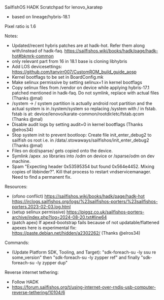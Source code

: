SailfishOS HADK Scratchpad for lenovo_karatep
- based on lineage/hybris-18.1

Pixel ratio is 1.6

Notes:
- Updated/recent hybris patches are at hadk-hot. Refer them along with/instead of hadk-faq. https://sailfishos.wiki/books/hadk/page/hadk-hot#bkmrk-common
- <mal> only relevant part from 16 in 18.1 base is cloning libhybris
- Add LOS devicesettings: https://github.com/tanvirr007/CustomROM_build_guide_aosp
- Kernel bootflags to be set in BoardConfig.mk
- Make selinux permissive by setting selinux=1 in kernel bootflags
- Copy selinux files from /vendor on device while applying hybris-17.1 patched mentioned in hadk-faq. Do not symlink, replace with actual files (Thanks @mal)
- /system -> / system partition is actually android root partition and the actual system is in /system/system so replacing /system with / in fstab. fstab is at: device/lenovo/karate-common/rootdir/etc/fstab.qcom (Thanks @mal)
- Disable audit logs by setting audit=0 in kernel bootflags (Thanks @elros34)
- Stop system init to prevent bootloop: Create file init_enter_debug2 to sailfish os root i.e. in /data/.stowaways/sailfishos/init_enter_debug2 (Thanks @mal)
- Files on dcd/sparse/ gets copied onto the device.
- Symlink /apex .so libraries into /odm on device or /sparse/odm on dev machine.
- Spam "Expecting header 0x53595354 but found 0x564e4452. Mixing copies of libbinder?". Kill that process to restart vndservicemanager. Need to find a permanent fix.

Resources:
- (ofono conflict) https://sailfishos.wiki/books/hadk/page/hadk-hot https://irclogs.sailfishos.org/logs/%23sailfishos-porters/%23sailfishos-porters.2023-02-03.log.html
- (setup selinux permissive) https://piggz.co.uk/sailfishos-porters-archive/index.php?log=2024-08-20.txt#line64
- (patch apex) If apexd-bootstrap fails because of not updatable/flattened apexes here is experimental fix: https://paste.debian.net/hidden/a2302262/ (Thanks @elros34)

Commands:
- (Update Platform SDK, Tooling, and Target): "sdk-foreach-su -ly ssu re some_version" then "sdk-foreach-su -ly zypper ref" and finally "sdk-foreach-su -ly zypper dup"

Reverse internet tethering:
- Follow HADK
- https://forum.sailfishos.org/t/using-internet-over-rndis-usb-computer-reverse-tethering/10104/6
